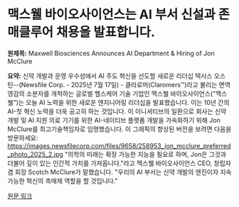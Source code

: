 # 맥스웰 바이오사이언스는 AI 부서 신설과 존 매클루어 채용을 발표합니다.

**원제목:** Maxwell Biosciences Announces AI Department &amp; Hiring of Jon McClure

**요약:** 신약 개발과 운영 우수성에서 AI 주도 혁신을 선도할 새로운 리더십
텍사스 오스틴--(Newsfile Corp. - 2025년 7월 17일) - 클라로머(Claromers™)라고 불리는 면역 영감의 소분자를 개척하는 글로벌 헬스케어 기술 기업인 맥스웰 바이오사이언스("맥스웰")는 오늘 AI 노력을 위한 새로운 엔지니어링 리더십을 발표했습니다. 이는 10년 간의 AI-첫 혁신 노력을 더욱 공고히 하는 것입니다. 이 이니셔티브의 일환으로 회사는 신약 개발 및 AI 지원 의료 기기를 위한 AI-네이티브 플랫폼 개발을 가속화하기 위해 Jon McClure를 최고기술책임자로 임명했습니다.
이 그래픽의 향상된 버전을 보려면 다음을 방문하세요: https://images.newsfilecorp.com/files/9658/258953_jon_mcclure_preferred_photo_2025_2.jpg
"의학의 미래는 확장 가능한 지능을 필요로 하며, Jon은 그것과 더불어 깊이 있는 인간적 가치를 가져옵니다."라고 맥스웰 바이오사이언스 CEO, 창립자 겸 회장 Scotch McClure가 말했습니다. "우리의 AI 부서는 신약 개발의 엔진이자 지속 가능한 혁신의 촉매제 역할을 할 것입니다."

[원문 링크](https://www.theglobeandmail.com/investing/markets/markets-news/Newsfile/33465387/maxwell-biosciences-announces-ai-department-hiring-of-jon-mcclure/)

